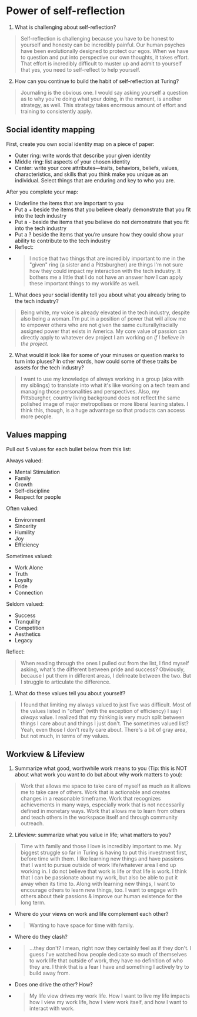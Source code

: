 # Power of self-reflection
1. What is challenging about self-reflection?
> Self-reflection is challenging because you have to be honest to yourself and honesty can be incredibly painful. Our human psyches have been evolutionally designed to protect our egos. When we have to question and put into perspective our own thoughts, it takes effort. That effort is incredibly difficult to muster up and admit to yourself that yes, you need to self-reflect to help yourself.
2. How can you continue to build the habit of self-reflection at Turing?
> Journaling is the obvious one. I would say asking yourself a question as to why you're doing what your doing, in the moment, is another strategy, as well. This strategy takes enormous amount of effort and training to consistently apply.

## Social identity mapping
First, create you own social identity map on a piece of paper:

- Outer ring: write words that describe your given identity
- Middle ring: list aspects of your chosen identity
- Center: write your core attributes—traits, behaviors, beliefs, values, characteristics, and skills that you think make you unique as an individual. Select things that are enduring and key to who you are.  

After you complete your map:
- Underline the items that are important to you
- Put a + beside the items that you believe clearly demonstrate that you fit into the tech industry
- Put a - beside the items that you believe do not demonstrate that you fit into the tech industry
- Put a ? beside the items that you’re unsure how they could show your ability to contribute to the tech industry
- Reflect:
- >  I notice that two things that are incredibly important to me in the "given" ring (a sister and a Pittsburgher) are things I'm not sure how they could impact my interaction with the tech industry. It bothers me a little that I do not have an answer how I can apply these important things to my worklife as well.

1. What does your social identity tell you about what you already bring to the tech industry?
> Being white, my voice is already elevated in the tech industry, despite also being a woman. I'm put in a position of power that will allow me to empower others who are not given the same culturally/racially assigned power that exists in America. My core value of passion can directly apply to whatever dev project I am working on *if I believe in the project.*  
2. What would it look like for some of your minuses or question marks to turn into pluses? In other words, how could some of these traits be assets for the tech industry?
> I want to use my knowledge of always working in a group (aka with my siblings) to translate into what it's like working on a tech team and managing those personalities and perspectives. Also, my Pittsburgher, country living background does not reflect the same polished image of major metropolises or more liberal leaning states. I think this, though, is a huge advantage so that products can access more people.  

## Values mapping
Pull out 5 values for each bullet below from this list:

Always valued:
- Mental Stimulation
- Family
- Growth
- Self-discipline
- Respect for people

Often valued:
- Environment
- Sincerity
- Humility
- Joy
- Efficiency

Sometimes valued:
- Work Alone
- Truth
- Loyalty
- Pride
- Connection

Seldom valued:
- Success
- Tranquility
- Competition
- Aesthetics
- Legacy

Reflect:
> When reading through the ones I pulled out from the list, I find myself asking, what's the different between pride and success? Obviously, because I put them in different areas, I delineate between the two. But I struggle to articulate the difference.

1. What do these values tell you about yourself?
> I found that limiting my always valued to just five was difficult. Most of the values listed in "often" (with the exception of efficiency) I say I *always* value. I realized that my thinking is very much split between things I care about and things I just don't. The sometimes valued list? Yeah, even those I don't really care about. There's a bit of gray area, but not much, in terms of my values.


## Workview & Lifeview  
1. Summarize what good, worthwhile work means to you (Tip: this is NOT about what work you want to do but about why work matters to you):
> Work that allows me space to take care of myself as much as it allows me to take care of others. Work that is actionable and creates changes in a reasonable timeframe. Work that recognizes achievements in many ways, especially work that is not necessarily defined in monetary ways. Work that allows me to learn from others and teach others in the workspace itself and through community outreach.

2. Lifeview: summarize what you value in life; what matters to you?
  > Time with family and those I love is incredibly important to me. My biggest struggle so far in Turing is having to put this investment first, before time with them. I like learning new things and have passions that I want to pursue outside of work life/whatever area I end up working in. I do not believe that work is life or that life is work. I think that I can be passionate about my work, but also be able to put it away when its time to. Along with learning new things, I want to encourage others to learn new things, too. I want to engage with others about their passions & improve our human existence for the long term.
  
 - Where do your views on work and life complement each other?
  - > Wanting to have space for time with family.
  
 - Where do they clash?
  - > ...they don't? I mean, right now they certainly feel as if they don't. I guess I've watched how people dedicate so much of themselves to work life that outside of work, they have no definition of who they are. I think that is a fear I have and something I actively try to build away from.
  
 - Does one drive the other? How?
  - > My life view drives my work life. How I want to live my life impacts how I view my work life, how I view work itself, and how I want to interact with work.
